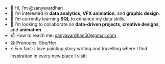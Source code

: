 
- 👋 Hi, I’m @sanyavardhan
- 👀 I’m interested in **data analytics**, **VFX animation**, and **graphic design**.
- 🌱 I’m currently learning **SQL** to enhance my data skills.
- 💞️ I’m looking to collaborate on **data-driven projects**, **creative designs**, and **animation**.
- 📫 How to reach me: sanyavardhan50@gmail.com
- 😄 Pronouns: She/Her 
- ⚡ Fun fact: I love painting,story writing and travelling where I find inspiration in every new place I visit! 


